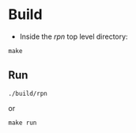 # Build

- Inside the _rpn_ top level directory:

```shell
make
```

## Run

```shell
./build/rpn
```

or


```shell
make run
```

